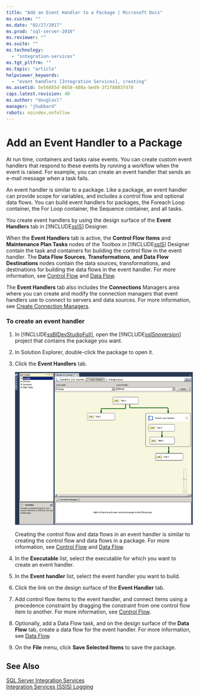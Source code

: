 ```yaml
---
title: "Add an Event Handler to a Package | Microsoft Docs"
ms.custom: ""
ms.date: "02/27/2017"
ms.prod: "sql-server-2016"
ms.reviewer: ""
ms.suite: ""
ms.technology: 
  - "integration-services"
ms.tgt_pltfrm: ""
ms.topic: "article"
helpviewer_keywords: 
  - "event handlers [Integration Services], creating"
ms.assetid: 5e56885d-8658-480a-bed9-3f2f8003fd78
caps.latest.revision: 40
ms.author: "douglasl"
manager: "jhubbard"
robots: noindex,nofollow
---
```

# Add an Event Handler to a Package
  At run time, containers and tasks raise events. You can create custom event handlers that respond to these events by running a workflow when the event is raised. For example, you can create an event handler that sends an e-mail message when a task fails.  
  
 An event handler is similar to a package. Like a package, an event handler can provide scope for variables, and includes a control flow and optional data flows. You can build event handlers for packages, the Foreach Loop container, the For Loop container, the Sequence container, and all tasks.  
  
 You create event handlers by using the design surface of the **Event Handlers** tab in [!INCLUDE[ssIS](../a9retired/includes/ssis-md.md)] Designer.  
  
 When the **Event Handlers** tab is active, the **Control Flow Items** and **Maintenance Plan Tasks** nodes of the Toolbox in [!INCLUDE[ssIS](../a9retired/includes/ssis-md.md)] Designer contain the task and containers for building the control flow in the event handler. The **Data Flow Sources**, **Transformations**, **and Data Flow Destinations** nodes contain the data sources, transformations, and destinations for building the data flows in the event handler. For more information, see [Control Flow](../integration-services/control-flow/control-flow.md) and [Data Flow](../integration-services/data-flow/data-flow.md).  
  
 The **Event Handlers** tab also includes the **Connections** Managers area where you can create and modify the connection managers that event handlers use to connect to servers and data sources. For more information, see [Create Connection Managers](../a9retired/create-connection-managers.md).  
  
### To create an event handler  
  
1.  In [!INCLUDE[ssBIDevStudioFull](../a9notintoc/includes/ssbidevstudiofull-md.md)], open the [!INCLUDE[ssISnoversion](../a9notintoc/includes/ssisnoversion-md.md)] project that contains the package you want.  
  
2.  In Solution Explorer, double-click the package to open it.  
  
3.  Click the **Event Handlers** tab.  
  
     ![Screenshot of design surface with event handler](../a9retired/media/eventhandlers.gif "Screenshot of design surface with event handler")  
  
     Creating the control flow and data flows in an event handler is similar to creating the control flow and data flows in a package. For more information, see [Control Flow](../integration-services/control-flow/control-flow.md) and [Data Flow](../integration-services/data-flow/data-flow.md).  
  
4.  In the **Executable** list, select the executable for which you want to create an event handler.  
  
5.  In the **Event handler** list, select the event handler you want to build.  
  
6.  Click the link on the design surface of the **Event Handler** tab.  
  
7.  Add control flow items to the event handler, and connect items using a precedence constraint by dragging the constraint from one control flow item to another. For more information, see [Control Flow](../integration-services/control-flow/control-flow.md).  
  
8.  Optionally, add a Data Flow task, and on the design surface of the **Data Flow** tab, create a data flow for the event handler. For more information, see [Data Flow](../integration-services/data-flow/data-flow.md).  
  
9. On the **File** menu, click **Save Selected Items** to save the package.  
  
## See Also  
 [SQL Server Integration Services](../integration-services/sql-server-integration-services.md)   
 [Integration Services &#40;SSIS&#41; Logging](../integration-services/performance/integration-services-ssis-logging.md)  
  
  